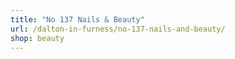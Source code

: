 ```yaml
---
title: "No 137 Nails & Beauty"
url: /dalton-in-furness/no-137-nails-and-beauty/
shop: beauty
---
```

